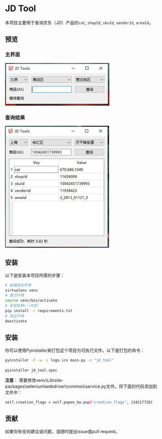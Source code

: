 # JD Tool

本项目主要用于查询京东（JD）产品的`cat`, `shopId`, `skuId`, `venderId`, `areaId`。

## 预览

### 主界面

![Main Interface](assets/1.jpg)

### 查询结果

![Search Result](assets/2.jpg)

## 安装

以下是安装本项目所需的步骤：

```bash
# 新建虚拟环境
virtualenv venv
# 激活环境
source venv/bin/activate
# 安装依赖(一次性)
pip install -r requirements.txt
# 退出环境
deactivate
```

## 安装

你可以使用Pyinstaller来打包这个项目为可执行文件。以下是打包的命令：

```bash
pyinstaller -F -w -i logo.ico main.py -n "jd_tool"

pyinstaller jd_tool.spec
```

**注意**： 需要修改venv\Lib\site-packages\selenium\webdriver\common\service.py文件。将下面的代码添加到文件中：

```bash
self.creation_flags = self.popen_kw.pop("creation_flags", 134217728)
```

## 贡献

如果你有任何建议或问题，请随时提出issue或pull request。
